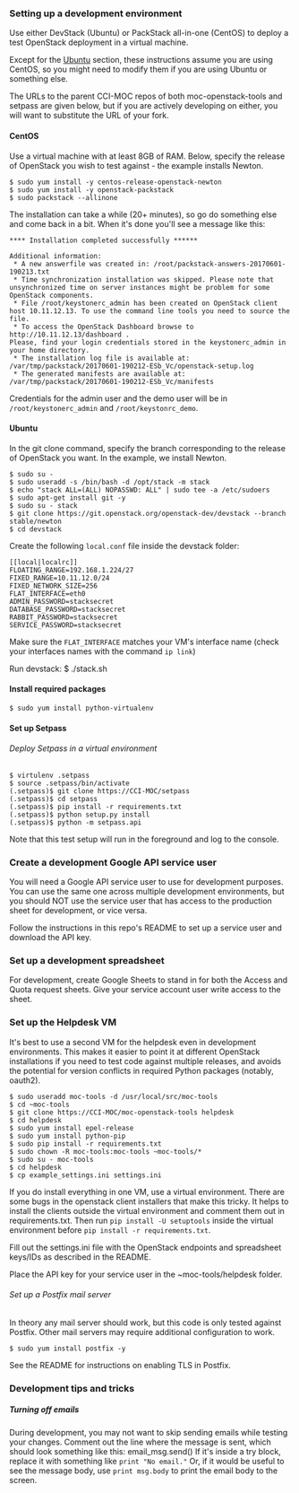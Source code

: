 ### Setting up a development environment

Use either DevStack (Ubuntu) or PackStack all-in-one (CentOS) to deploy a
test OpenStack deployment in a virtual machine. 

Except for the [Ubuntu](#ubuntu) section, these instructions assume you are using CentOS, so you might need to modify them if you are using Ubuntu or something else.

The URLs to the parent CCI-MOC repos of both moc-openstack-tools and setpass are given below, but if you are actively developing on either, you will want to substitute the URL of your fork.

#### CentOS
Use a virtual machine with at least 8GB of RAM.  Below, specify the release of OpenStack you wish to test against - the example installs Newton. 

    $ sudo yum install -y centos-release-openstack-newton  
    $ sudo yum install -y openstack-packstack
    $ sudo packstack --allinone

The installation can take a while (20+ minutes), so go do something else and come back in a bit. When it's done you'll see a message like this: 

    **** Installation completed successfully ******
    
    Additional information:
     * A new answerfile was created in: /root/packstack-answers-20170601-190213.txt
     * Time synchronization installation was skipped. Please note that unsynchronized time on server instances might be problem for some OpenStack components.
     * File /root/keystonerc_admin has been created on OpenStack client host 10.11.12.13. To use the command line tools you need to source the file.
     * To access the OpenStack Dashboard browse to http://10.11.12.13/dashboard .
    Please, find your login credentials stored in the keystonerc_admin in your home directory.
     * The installation log file is available at: /var/tmp/packstack/20170601-190212-ESb_Vc/openstack-setup.log
     * The generated manifests are available at: /var/tmp/packstack/20170601-190212-ESb_Vc/manifests
    
Credentials for the admin user and the demo user will be in `/root/keystonerc_admin` and `/root/keystonrc_demo`.

#### Ubuntu
In the git clone command, specify the branch corresponding to the release of OpenStack you want.  In the example, we install Newton.

    $ sudo su -
    $ sudo useradd -s /bin/bash -d /opt/stack -m stack
    $ echo "stack ALL=(ALL) NOPASSWD: ALL" | sudo tee -a /etc/sudoers
    $ sudo apt-get install git -y
    $ sudo su - stack
    $ git clone https://git.openstack.org/openstack-dev/devstack --branch stable/newton
    $ cd devstack

Create the following `local.conf` file inside the devstack folder:

    [[local|localrc]]
    FLOATING_RANGE=192.168.1.224/27
    FIXED_RANGE=10.11.12.0/24
    FIXED_NETWORK_SIZE=256
    FLAT_INTERFACE=eth0
    ADMIN_PASSWORD=stacksecret
    DATABASE_PASSWORD=stacksecret
    RABBIT_PASSWORD=stacksecret
    SERVICE_PASSWORD=stacksecret

Make sure the `FLAT_INTERFACE` matches your VM's interface name (check your interfaces names with the command `ip link`)

Run devstack:
    $ ./stack.sh


#### Install required packages

    $ sudo yum install python-virtualenv

#### Set up Setpass

###### Deploy Setpass in a virtual environment
    $ virtulenv .setpass
    $ source .setpass/bin/activate
    (.setpass)$ git clone https://CCI-MOC/setpass 
    (.setpass)$ cd setpass 
    (.setpass)$ pip install -r requirements.txt
    (.setpass)$ python setup.py install 
    (.setpass)$ python -m setpass.api

Note that this test setup will run in the foreground and log to the console.

### Create a development Google API service user

You will need a Google API service user to use for development purposes.  You can use the same one across multiple development environments, but you should NOT use the service user that has access to the production sheet for development, or vice versa. 

Follow the instructions in this repo's README to set up a service user and download the API key.

### Set up a development spreadsheet

For development, create Google Sheets to stand in for both the Access and Quota request sheets.  Give your service account user write access to the sheet.

### Set up the Helpdesk VM

It's best to use a second VM for the helpdesk even in development environments.  This makes it easier to point it at different OpenStack installations if you need to test code against multiple releases, and avoids the potential for version conflicts in required Python packages (notably, oauth2).  

    $ sudo useradd moc-tools -d /usr/local/src/moc-tools
    $ cd ~moc-tools
    $ git clone https://CCI-MOC/moc-openstack-tools helpdesk
    $ cd helpdesk
    $ sudo yum install epel-release
    $ sudo yum install python-pip
    $ sudo pip install -r requirements.txt
    $ sudo chown -R moc-tools:moc-tools ~moc-tools/*
    $ sudo su - moc-tools
    $ cd helpdesk
    $ cp example_settings.ini settings.ini

If you do install everything in one VM, use a virtual environment.  There are some bugs in the openstack client installers that make this tricky.  It helps to install the clients outside the virtual environment and comment them out in requirements.txt.  Then run `pip install -U setuptools` inside the virtual environment before `pip install -r requirements.txt`. 

Fill out the settings.ini file with the OpenStack endpoints and spreadsheet keys/IDs as described in the README.

Place the API key for your service user in the ~moc-tools/helpdesk folder.

###### Set up a Postfix mail server

In theory any mail server should work, but this code is only tested against Postfix.  Other mail servers may require additional configuration to work.

    $ sudo yum install postfix -y
    
See the README for instructions on enabling TLS in Postfix.

### Development tips and tricks

##### Turning off emails
During development, you may not want to skip sending emails while testing your changes.  Comment out the line where the message is sent, which should look something like this:
     email_msg.send()
If it's inside a try block, replace it with something like `print "No email."`  Or, if it would be useful to see the message body, use `print msg.body` to print the email body to the screen.
